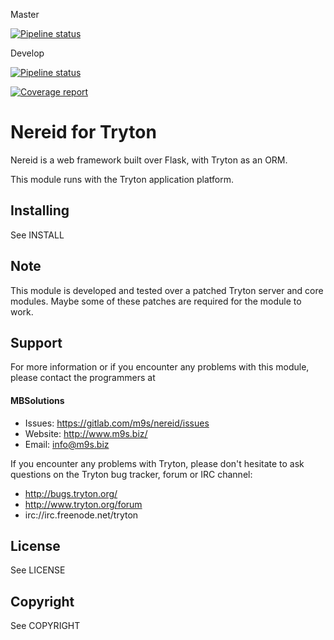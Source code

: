 Master

[![Pipeline status](https://gitlab.com/mbehrle/nereid/badges/master/pipeline.svg)](https://gitlab.com/mbehrle/nereid/commits/master)

Develop

[![Pipeline status](https://gitlab.com/mbehrle/nereid/badges/develop/pipeline.svg)](https://gitlab.com/mbehrle/nereid/commits/master)

[![Coverage report](https://gitlab.com/mbehrle/nereid/badges/develop/coverage.svg)](http://mbehrle.gitlab.io/nereid)



Nereid for Tryton
=================

Nereid is a web framework built over Flask, with Tryton as an ORM.


This module runs with the Tryton application platform.

Installing
----------

See INSTALL

Note
----

This module is developed and tested over a patched Tryton server and
core modules. Maybe some of these patches are required for the module to work.

Support
-------

For more information or if you encounter any problems with this module,
please contact the programmers at

#### MBSolutions

   * Issues:   https://gitlab.com/m9s/nereid/issues
   * Website:  http://www.m9s.biz/
   * Email:    info@m9s.biz

If you encounter any problems with Tryton, please don't hesitate to ask
questions on the Tryton bug tracker, forum or IRC channel:

   * http://bugs.tryton.org/
   * http://www.tryton.org/forum
   * irc://irc.freenode.net/tryton

License
-------

See LICENSE

Copyright
---------

See COPYRIGHT

